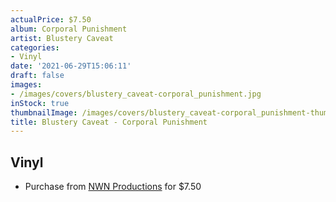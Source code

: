 ```yaml
---
actualPrice: $7.50
album: Corporal Punishment
artist: Blustery Caveat
categories:
- Vinyl
date: '2021-06-29T15:06:11'
draft: false
images:
- /images/covers/blustery_caveat-corporal_punishment.jpg
inStock: true
thumbnailImage: /images/covers/blustery_caveat-corporal_punishment-thumb.jpg
title: Blustery Caveat - Corporal Punishment
---
```


## Vinyl
* Purchase from [NWN Productions](http://shop.nwnprod.com/index.php?route=product/product&path=76&product_id=295&sort=pd.name&order=ASC) for $7.50
